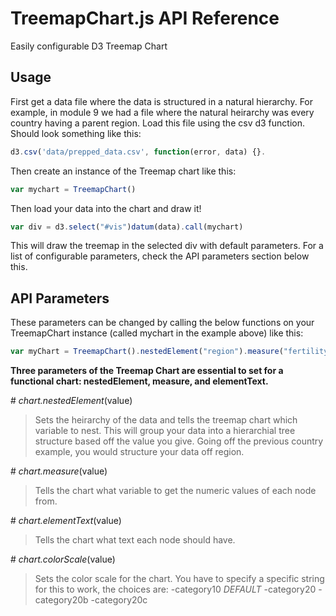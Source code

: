 # TreemapChart.js API Reference

Easily configurable D3 Treemap Chart

## Usage

First get a data file where the data is structured in a natural hierarchy. For example, in module 9 we had a file where the natural heirarchy was every country having a parent region. Load this file using the csv d3 function. Should look something like this: 

```javascript
d3.csv('data/prepped_data.csv', function(error, data) {}.
```

Then create an instance of the Treemap chart like this:

```javascript
var mychart = TreemapChart()
```

Then load your data into the chart and draw it!

```javascript
var div = d3.select("#vis")datum(data).call(mychart) 
```

This will draw the treemap in the selected div with default parameters. For a list of configurable parameters, check the API parameters section below this.

## API Parameters

These parameters can be changed by calling the below functions on your TreemapChart instance (called mychart in the example above) like this:

```javascript
var myChart = TreemapChart().nestedElement("region").measure("fertility_rate").elementText("country_code");
```

**Three parameters of the Treemap Chart are essential to set for a functional chart: nestedElement, measure, and elementText.**

\# *chart.nestedElement*(value)

> Sets the heirarchy of the data and tells the treemap chart which variable to nest. This will group your data into a hierarchial tree structure based off the value you give. Going off the previous country example, you would structure your data off region.

\# *chart.measure*(value)

> Tells the chart what variable to get the numeric values of each node from.

\# *chart.elementText*(value)

> Tells the chart what text each node should have.

\# *chart.colorScale*(value)

> Sets the color scale for the chart. You have to specify a specific string for this to work, the choices are:
-category10 *DEFAULT*
-category20
-category20b
-category20c


